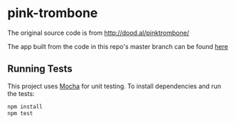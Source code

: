 # pink-trombone

The original source code is from http://dood.al/pinktrombone/

The app built from the code in this repo's master branch can be found [here](https://evykassirer.github.io/pink-trombone/)

## Running Tests

This project uses [Mocha](https://mochajs.org/) for unit testing. To install dependencies and run the tests:

```bash
npm install
npm test
```
